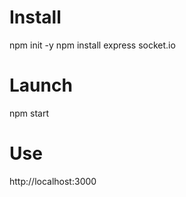 # Install

npm init -y
npm install express socket.io

# Launch

npm start

# Use

http://localhost:3000
